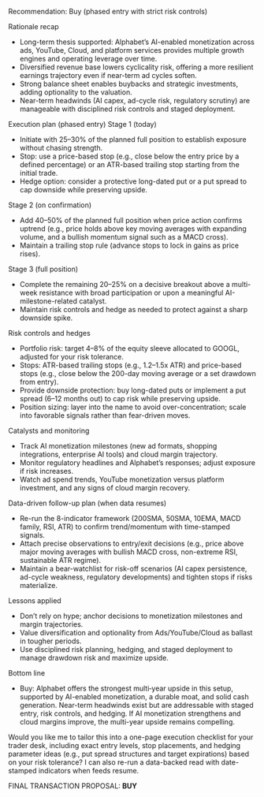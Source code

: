 Recommendation: Buy (phased entry with strict risk controls)

Rationale recap
- Long-term thesis supported: Alphabet’s AI-enabled monetization across ads, YouTube, Cloud, and platform services provides multiple growth engines and operating leverage over time.
- Diversified revenue base lowers cyclicality risk, offering a more resilient earnings trajectory even if near-term ad cycles soften.
- Strong balance sheet enables buybacks and strategic investments, adding optionality to the valuation.
- Near-term headwinds (AI capex, ad-cycle risk, regulatory scrutiny) are manageable with disciplined risk controls and staged deployment.

Execution plan (phased entry)
Stage 1 (today)
- Initiate with 25–30% of the planned full position to establish exposure without chasing strength.
- Stop: use a price-based stop (e.g., close below the entry price by a defined percentage) or an ATR-based trailing stop starting from the initial trade.
- Hedge option: consider a protective long-dated put or a put spread to cap downside while preserving upside.

Stage 2 (on confirmation)
- Add 40–50% of the planned full position when price action confirms uptrend (e.g., price holds above key moving averages with expanding volume, and a bullish momentum signal such as a MACD cross).
- Maintain a trailing stop rule (advance stops to lock in gains as price rises).

Stage 3 (full position)
- Complete the remaining 20–25% on a decisive breakout above a multi-week resistance with broad participation or upon a meaningful AI-milestone-related catalyst.
- Maintain risk controls and hedge as needed to protect against a sharp downside spike.

Risk controls and hedges
- Portfolio risk: target 4–8% of the equity sleeve allocated to GOOGL, adjusted for your risk tolerance.
- Stops: ATR-based trailing stops (e.g., 1.2–1.5x ATR) and price-based stops (e.g., close below the 200-day moving average or a set drawdown from entry).
- Provide downside protection: buy long-dated puts or implement a put spread (6–12 months out) to cap risk while preserving upside.
- Position sizing: layer into the name to avoid over-concentration; scale into favorable signals rather than fear-driven moves.

Catalysts and monitoring
- Track AI monetization milestones (new ad formats, shopping integrations, enterprise AI tools) and cloud margin trajectory.
- Monitor regulatory headlines and Alphabet’s responses; adjust exposure if risk increases.
- Watch ad spend trends, YouTube monetization versus platform investment, and any signs of cloud margin recovery.

Data-driven follow-up plan (when data resumes)
- Re-run the 8-indicator framework (200SMA, 50SMA, 10EMA, MACD family, RSI, ATR) to confirm trend/momentum with time-stamped signals.
- Attach precise observations to entry/exit decisions (e.g., price above major moving averages with bullish MACD cross, non-extreme RSI, sustainable ATR regime).
- Maintain a bear-watchlist for risk-off scenarios (AI capex persistence, ad-cycle weakness, regulatory developments) and tighten stops if risks materialize.

Lessons applied
- Don’t rely on hype; anchor decisions to monetization milestones and margin trajectories.
- Value diversification and optionality from Ads/YouTube/Cloud as ballast in tougher periods.
- Use disciplined risk planning, hedging, and staged deployment to manage drawdown risk and maximize upside.

Bottom line
- Buy: Alphabet offers the strongest multi‑year upside in this setup, supported by AI-enabled monetization, a durable moat, and solid cash generation. Near-term headwinds exist but are addressable with staged entry, risk controls, and hedging. If AI monetization strengthens and cloud margins improve, the multi-year upside remains compelling.

Would you like me to tailor this into a one-page execution checklist for your trader desk, including exact entry levels, stop placements, and hedging parameter ideas (e.g., put spread structures and target expirations) based on your risk tolerance? I can also re-run a data-backed read with date-stamped indicators when feeds resume.

FINAL TRANSACTION PROPOSAL: **BUY**